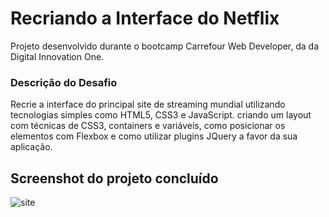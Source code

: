 # Recriando a Interface do Netflix

Projeto desenvolvido durante o bootcamp Carrefour Web Developer, da da Digital Innovation One.

### Descrição do Desafio

Recrie a interface do principal site de streaming mundial utilizando tecnologias simples como HTML5, CSS3 e JavaScript.
criando um layout com técnicas de CSS3, containers e variáveis, como posicionar os elementos com Flexbox e como utilizar plugins JQuery a favor da sua aplicação.

## Screenshot do projeto concluído
![site](https://user-images.githubusercontent.com/84294007/167317305-87d6c5b2-2e4f-4b82-aaf0-702e68aaf54d.png)
